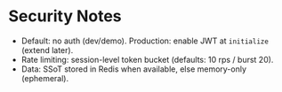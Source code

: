 # Security Notes

- Default: no auth (dev/demo). Production: enable JWT at `initialize` (extend later).
- Rate limiting: session-level token bucket (defaults: 10 rps / burst 20).
- Data: SSoT stored in Redis when available, else memory-only (ephemeral).
